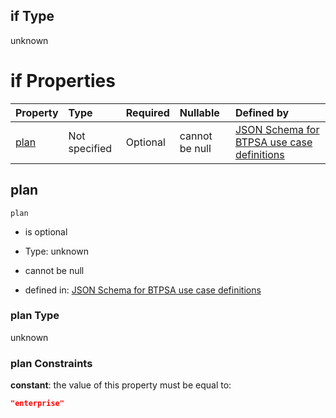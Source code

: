 ## if Type

unknown

# if Properties

| Property      | Type          | Required | Nullable       | Defined by                                                                                                                                                                                                                                  |
| :------------ | :------------ | :------- | :------------- | :------------------------------------------------------------------------------------------------------------------------------------------------------------------------------------------------------------------------------------------ |
| [plan](#plan) | Not specified | Optional | cannot be null | [JSON Schema for BTPSA use case definitions](btpsa-usecase-properties-services-items-allof-1-then-allof-31-then-allof-1-if-properties-plan.md "undefined#/properties/services/items/allOf/1/then/allOf/31/then/allOf/1/if/properties/plan") |

## plan



`plan`

*   is optional

*   Type: unknown

*   cannot be null

*   defined in: [JSON Schema for BTPSA use case definitions](btpsa-usecase-properties-services-items-allof-1-then-allof-31-then-allof-1-if-properties-plan.md "undefined#/properties/services/items/allOf/1/then/allOf/31/then/allOf/1/if/properties/plan")

### plan Type

unknown

### plan Constraints

**constant**: the value of this property must be equal to:

```json
"enterprise"
```
